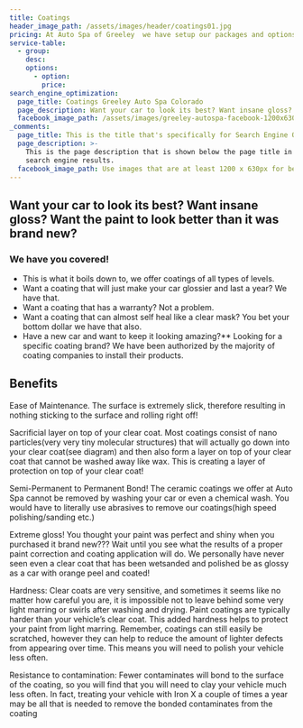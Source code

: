 ```yaml
---
title: Coatings
header_image_path: /assets/images/header/coatings01.jpg
pricing: At Auto Spa of Greeley  we have setup our packages and options to try our best to meet everyone’s requirements and needs when it comes to a vehicle coating. We have packages available ranging from a 1 year coating at $299 to a lifetime or even a self healing coating for $2999(depending on vehicle). It’s always best to call or stop in the shop to discuss options and pricing.
service-table:
  - group:
    desc:
    options:
      - option:
        price:
search_engine_optimization:
  page_title: Coatings Greeley Auto Spa Colorado
  page_description: Want your car to look its best? Want insane gloss? Want the paint to look better than it was brand new? We have you covered.
  facebook_image_path: /assets/images/greeley-autospa-facebook-1200x630.png
_comments:
  page_title: This is the title that's specifically for Search Engine Optimization.
  page_description: >-
    This is the page description that is shown below the page title in the
    search engine results.
  facebook_image_path: Use images that are at least 1200 x 630px for best results or a minimum of at least 600 x 315px.
---
```



## Want your car to look its best? Want insane gloss? Want the paint to look better than it was brand new?

### We have you covered!

* This is what it boils down to, we offer coatings of all types of levels.
* Want a coating that will just make your car glossier and last a year? We have that.
* Want a coating that has a warranty? Not a problem.
* Want a coating that can almost self heal like a clear mask? You bet your bottom dollar we have that also.
* Have a new car and want to keep it looking amazing?\*\* Looking for a specific coating brand? We have been authorized by the majority of coating companies to install their products.

## Benefits

Ease of Maintenance. The surface is extremely slick, therefore resulting in nothing sticking to the surface and rolling right off!

Sacrificial layer on top of your clear coat. Most coatings consist of nano particles(very very tiny molecular structures) that will actually go down into your clear coat(see diagram) and then also form a layer on top of your clear coat that cannot be washed away like wax. This is creating a layer of protection on top of your clear coat!

Semi-Permanent to Permanent Bond! The ceramic coatings we offer at Auto Spa cannot be removed by washing your car or even a chemical wash. You would have to literally use abrasives to remove our coatings(high speed polishing/sanding etc.)

Extreme gloss! You thought your paint was perfect and shiny when you purchased it brand new??? Wait until you see what the results of a proper paint correction and coating application will do. We personally have never seen even a clear coat that has been wetsanded and polished be as glossy as a car with orange peel and coated!

Hardness: Clear coats are very sensitive, and sometimes it seems like no matter how careful you are, it is impossible not to leave behind some very light marring or swirls after washing and drying.  Paint coatings are typically harder than your vehicle’s clear coat. This added hardness helps to protect your paint from light marring.  Remember, coatings can still easily be scratched, however they can help to reduce the amount of lighter defects from appearing over time.  This means you will need to polish your vehicle less often.

Resistance to contamination: Fewer contaminates will bond to the surface of the coating, so you will find that you will need to clay your vehicle much less often.  In fact, treating your vehicle with Iron X a couple of times a year may be all that is needed to remove the bonded contaminates from the coating